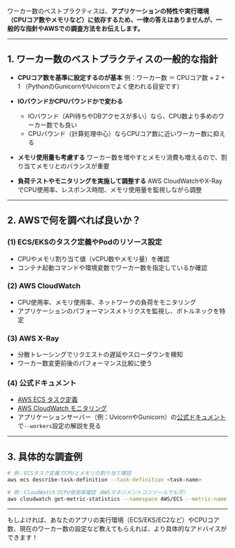 ワーカー数のベストプラクティスは、**アプリケーションの特性や実行環境（CPUコア数やメモリなど）に依存するため、一律の答えはありませんが、一般的な指針やAWSでの調査方法をお伝えします。**

---

## 1. ワーカー数のベストプラクティスの一般的な指針

* **CPUコア数を基準に設定するのが基本**
  例：ワーカー数 ＝ CPUコア数 × 2 + 1
  （PythonのGunicornやUvicornでよく使われる目安です）

* **IOバウンドかCPUバウンドかで変わる**

  * IOバウンド（API待ちやDBアクセスが多い）なら、CPU数より多めのワーカー数でも良い
  * CPUバウンド（計算処理中心）ならCPUコア数に近いワーカー数に抑える

* **メモリ使用量も考慮する**
  ワーカー数を増やすとメモリ消費も増えるので、割り当てメモリとのバランスが重要

* **負荷テストやモニタリングを実施して調整する**
  AWS CloudWatchやX-RayでCPU使用率、レスポンス時間、メモリ使用量を監視しながら調整

---

## 2. AWSで何を調べれば良いか？

### (1) **ECS/EKSのタスク定義やPodのリソース設定**

* CPUやメモリ割り当て値（vCPU数やメモリ量）を確認
* コンテナ起動コマンドや環境変数でワーカー数を指定しているか確認

### (2) **AWS CloudWatch**

* CPU使用率、メモリ使用率、ネットワークの負荷をモニタリング
* アプリケーションのパフォーマンスメトリクスを監視し、ボトルネックを特定

### (3) **AWS X-Ray**

* 分散トレーシングでリクエストの遅延やスローダウンを検知
* ワーカー数変更前後のパフォーマンス比較に使う

### (4) **公式ドキュメント**

* [AWS ECS タスク定義](https://docs.aws.amazon.com/AmazonECS/latest/developerguide/task_definition_parameters.html)
* [AWS CloudWatch モニタリング](https://docs.aws.amazon.com/AmazonCloudWatch/latest/monitoring/WhatIsCloudWatch.html)
* アプリケーションサーバー（例：UvicornやGunicorn）の[公式ドキュメント](https://www.uvicorn.org/settings/)で`--workers`設定の解説を見る

---

## 3. 具体的な調査例

```bash
# 例：ECSタスク定義でCPUとメモリの割り当て確認
aws ecs describe-task-definition --task-definition <task-name>
```

```bash
# 例：CloudWatchでCPU使用率確認（AWSマネジメントコンソールでも可）
aws cloudwatch get-metric-statistics --namespace AWS/ECS --metric-name CPUUtilization --dimensions Name=ClusterName,Value=<cluster> Name=ServiceName,Value=<service> --start-time <start> --end-time <end> --period 300 --statistics Average
```

---

もしよければ、あなたのアプリの実行環境（ECS/EKS/EC2など）やCPUコア数、現在のワーカー数の設定など教えてもらえれば、より具体的なアドバイスができます！
